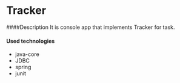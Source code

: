 # Tracker

####Description
It is console app that implements Tracker for task.

#### Used technologies
* java-core
* JDBC
* spring
* junit